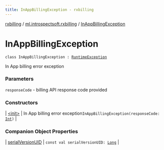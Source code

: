 ```yaml
---
title: InAppBillingException - rxbilling
---
```


[rxbilling](../../index.html) / [ml.introspectsoft.rxbilling](../index.html) / [InAppBillingException](./index.html)

# InAppBillingException

`class InAppBillingException : `[`RuntimeException`](https://kotlinlang.org/api/latest/jvm/stdlib/kotlin/-runtime-exception/index.html)

In App billing error exception

### Parameters

`responseCode` - billing API response code provided

### Constructors

| [&lt;init&gt;](-init-.html) | In App billing error exception`InAppBillingException(responseCode: `[`Int`](https://kotlinlang.org/api/latest/jvm/stdlib/kotlin/-int/index.html)`)` |

### Companion Object Properties

| [serialVersionUID](serial-version-u-i-d.html) | `const val serialVersionUID: `[`Long`](https://kotlinlang.org/api/latest/jvm/stdlib/kotlin/-long/index.html) |

